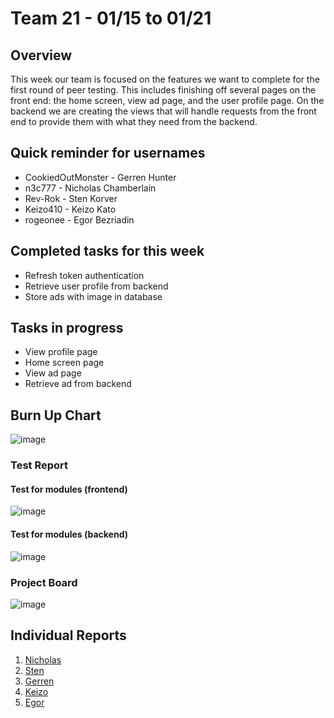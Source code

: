 # Team 21 - 01/15 to 01/21

## Overview

This week our team is focused on the features we want to complete for the first round of peer testing. This includes finishing off several pages on the front end: 
the home screen, view ad page, and the user profile page. On the backend we are creating the views that will handle requests from the front end to 
provide them with what they need from the backend. 

## Quick reminder for usernames

* CookiedOutMonster - Gerren Hunter
* n3c777 - Nicholas Chamberlain
* Rev-Rok - Sten Korver
* Keizo410 - Keizo Kato
* rogeonee - Egor Bezriadin

## Completed tasks for this week

- Refresh token authentication
- Retrieve user profile from backend
- Store ads with image in database
  
## Tasks in progress

- View profile page
- Home screen page
- View ad page
- Retrieve ad from backend

## Burn Up Chart
![image](https://github.com/COSC-499-W2023/year-long-project-team-21/assets/112997109/daf9300a-3d4e-4f03-b95b-dacfb2a70441)


### Test Report

#### Test for modules (frontend)
![image](https://github.com/COSC-499-W2023/year-long-project-team-21/assets/112997109/036a3d0b-ba90-47b5-b52c-a6e025c5c86d)

#### Test for modules (backend)
![image](https://github.com/COSC-499-W2023/year-long-project-team-21/assets/112997109/6137c04e-49e5-48f4-bb90-a72461200fb6)


### Project Board
![image](https://github.com/COSC-499-W2023/year-long-project-team-21/assets/112997109/296392a8-78e0-47d6-8097-5cca51af57c7)


## Individual Reports

1. [Nicholas](../personal%20log/Nicholas_Report.md)
2. [Sten](../personal%20log/Sten_Report.md)
3. [Gerren](../personal%20log/Gerren_Report.md)
4. [Keizo](../personal%20log/Keizo_Report.md)
5. [Egor](../personal%20log/Egor_Report.md)
